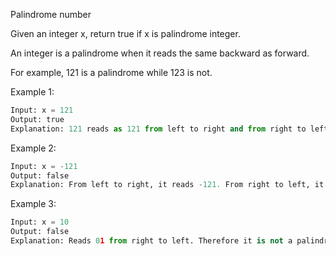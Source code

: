 Palindrome number

Given an integer x, return true if x is palindrome integer.

An integer is a palindrome when it reads the same backward as forward.

For example, 121 is a palindrome while 123 is not.


Example 1:
```python
Input: x = 121
Output: true
Explanation: 121 reads as 121 from left to right and from right to left.
```
Example 2:
```python
Input: x = -121
Output: false
Explanation: From left to right, it reads -121. From right to left, it becomes 121-. Therefore it is not a palindrome.
```
Example 3:
```python
Input: x = 10
Output: false
Explanation: Reads 01 from right to left. Therefore it is not a palindrome.
```
